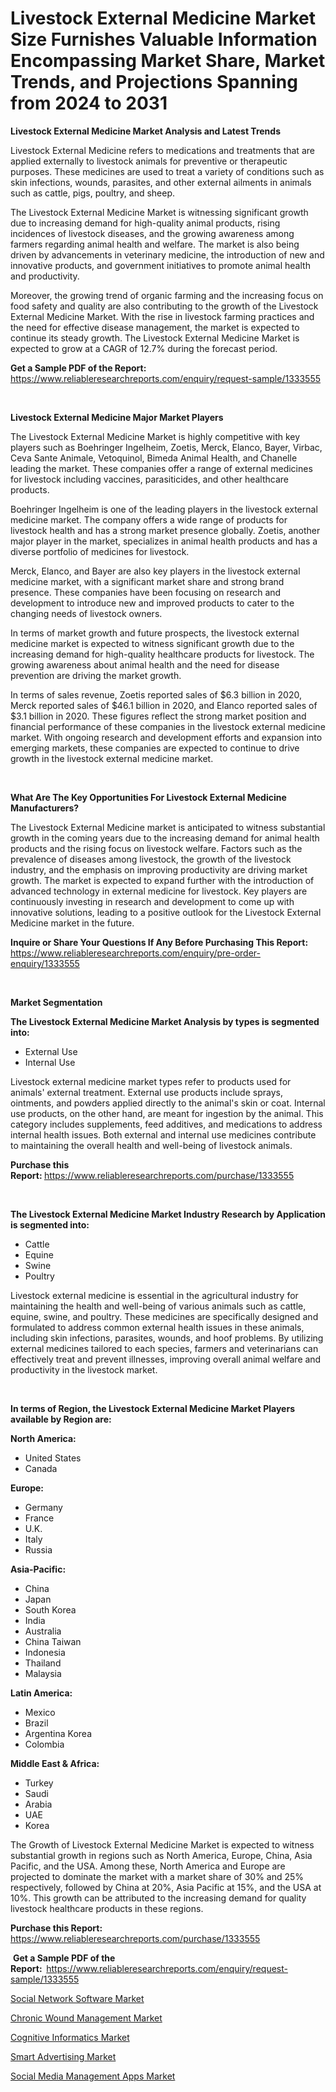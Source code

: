 <p><h1>Livestock External Medicine Market Size Furnishes Valuable Information Encompassing Market Share, Market Trends, and Projections Spanning from 2024 to 2031</h1></p><p><strong>Livestock External Medicine Market Analysis and Latest Trends</strong></p>
<p><p>Livestock External Medicine refers to medications and treatments that are applied externally to livestock animals for preventive or therapeutic purposes. These medicines are used to treat a variety of conditions such as skin infections, wounds, parasites, and other external ailments in animals such as cattle, pigs, poultry, and sheep.</p><p>The Livestock External Medicine Market is witnessing significant growth due to increasing demand for high-quality animal products, rising incidences of livestock diseases, and the growing awareness among farmers regarding animal health and welfare. The market is also being driven by advancements in veterinary medicine, the introduction of new and innovative products, and government initiatives to promote animal health and productivity.</p><p>Moreover, the growing trend of organic farming and the increasing focus on food safety and quality are also contributing to the growth of the Livestock External Medicine Market. With the rise in livestock farming practices and the need for effective disease management, the market is expected to continue its steady growth. The Livestock External Medicine Market is expected to grow at a CAGR of 12.7% during the forecast period.</p></p>
<p><strong>Get a Sample PDF of the Report:&nbsp;</strong> <a href="https://www.reliableresearchreports.com/enquiry/request-sample/1333555">https://www.reliableresearchreports.com/enquiry/request-sample/1333555</a></p>
<p>&nbsp;</p>
<p><strong>Livestock External Medicine Major Market Players</strong></p>
<p><p>The Livestock External Medicine Market is highly competitive with key players such as Boehringer Ingelheim, Zoetis, Merck, Elanco, Bayer, Virbac, Ceva Sante Animale, Vetoquinol, Bimeda Animal Health, and Chanelle leading the market. These companies offer a range of external medicines for livestock including vaccines, parasiticides, and other healthcare products.</p><p>Boehringer Ingelheim is one of the leading players in the livestock external medicine market. The company offers a wide range of products for livestock health and has a strong market presence globally. Zoetis, another major player in the market, specializes in animal health products and has a diverse portfolio of medicines for livestock.</p><p>Merck, Elanco, and Bayer are also key players in the livestock external medicine market, with a significant market share and strong brand presence. These companies have been focusing on research and development to introduce new and improved products to cater to the changing needs of livestock owners.</p><p>In terms of market growth and future prospects, the livestock external medicine market is expected to witness significant growth due to the increasing demand for high-quality healthcare products for livestock. The growing awareness about animal health and the need for disease prevention are driving the market growth.</p><p>In terms of sales revenue, Zoetis reported sales of $6.3 billion in 2020, Merck reported sales of $46.1 billion in 2020, and Elanco reported sales of $3.1 billion in 2020. These figures reflect the strong market position and financial performance of these companies in the livestock external medicine market. With ongoing research and development efforts and expansion into emerging markets, these companies are expected to continue to drive growth in the livestock external medicine market.</p></p>
<p>&nbsp;</p>
<p><strong>What Are The Key Opportunities For Livestock External Medicine Manufacturers?</strong></p>
<p><p>The Livestock External Medicine market is anticipated to witness substantial growth in the coming years due to the increasing demand for animal health products and the rising focus on livestock welfare. Factors such as the prevalence of diseases among livestock, the growth of the livestock industry, and the emphasis on improving productivity are driving market growth. The market is expected to expand further with the introduction of advanced technology in external medicine for livestock. Key players are continuously investing in research and development to come up with innovative solutions, leading to a positive outlook for the Livestock External Medicine market in the future.</p></p>
<p><strong>Inquire or Share Your Questions If Any Before Purchasing This Report:</strong> <a href="https://www.reliableresearchreports.com/enquiry/pre-order-enquiry/1333555">https://www.reliableresearchreports.com/enquiry/pre-order-enquiry/1333555</a></p>
<p>&nbsp;</p>
<p><strong>Market Segmentation</strong></p>
<p><strong>The Livestock External Medicine Market Analysis by types is segmented into:</strong></p>
<p><ul><li>External Use</li><li>Internal Use</li></ul></p>
<p><p>Livestock external medicine market types refer to products used for animals' external treatment. External use products include sprays, ointments, and powders applied directly to the animal's skin or coat. Internal use products, on the other hand, are meant for ingestion by the animal. This category includes supplements, feed additives, and medications to address internal health issues. Both external and internal use medicines contribute to maintaining the overall health and well-being of livestock animals.</p></p>
<p><strong>Purchase this Report:&nbsp;</strong><a href="https://www.reliableresearchreports.com/purchase/1333555">https://www.reliableresearchreports.com/purchase/1333555</a></p>
<p>&nbsp;</p>
<p><strong>The Livestock External Medicine Market Industry Research by Application is segmented into:</strong></p>
<p><ul><li>Cattle</li><li>Equine</li><li>Swine</li><li>Poultry</li></ul></p>
<p><p>Livestock external medicine is essential in the agricultural industry for maintaining the health and well-being of various animals such as cattle, equine, swine, and poultry. These medicines are specifically designed and formulated to address common external health issues in these animals, including skin infections, parasites, wounds, and hoof problems. By utilizing external medicines tailored to each species, farmers and veterinarians can effectively treat and prevent illnesses, improving overall animal welfare and productivity in the livestock market.</p></p>
<p>&nbsp;</p>
<p><strong>In terms of Region, the Livestock External Medicine Market Players available by Region are:</strong></p>
<p>
    <p> <strong> North America: </strong>
        <ul>
            <li>United States</li>
            <li>Canada</li>
        </ul>
        </p> 
    <p> <strong> Europe: </strong>
        <ul>
            <li>Germany</li>
            <li>France</li>
            <li>U.K.</li>
            <li>Italy</li>
            <li>Russia</li>
        </ul>
        </p> 
    <p> <strong> Asia-Pacific: </strong>
        <ul>
            <li>China</li>
            <li>Japan</li>
            <li>South Korea</li>
            <li>India</li>
            <li>Australia</li>
            <li>China Taiwan</li>
            <li>Indonesia</li>
            <li>Thailand</li>
            <li>Malaysia</li>
        </ul>
        </p> 
    <p> <strong> Latin America: </strong>
        <ul>
            <li>Mexico</li>
            <li>Brazil</li>
            <li>Argentina Korea</li>
            <li>Colombia</li>
        </ul>
        </p> 
    <p> <strong> Middle East & Africa: </strong>
        <ul>
            <li>Turkey</li>
            <li>Saudi</li>
            <li>Arabia</li>
            <li>UAE</li>
            <li>Korea</li>
        </ul>
    </p>
    </p>
<p><p>The Growth of Livestock External Medicine Market is expected to witness substantial growth in regions such as North America, Europe, China, Asia Pacific, and the USA. Among these, North America and Europe are projected to dominate the market with a market share of 30% and 25% respectively, followed by China at 20%, Asia Pacific at 15%, and the USA at 10%. This growth can be attributed to the increasing demand for quality livestock healthcare products in these regions.</p></p>
<p><strong>Purchase this Report: </strong><a href="https://www.reliableresearchreports.com/purchase/1333555">https://www.reliableresearchreports.com/purchase/1333555</a></p>
<p>&nbsp;<strong>Get a Sample PDF of the Report:&nbsp;&nbsp;</strong><a href="https://www.reliableresearchreports.com/enquiry/request-sample/1333555">https://www.reliableresearchreports.com/enquiry/request-sample/1333555</a></p>
<p><strong></strong></p>
<p><p><a href="https://medium.com/@dexterhayes2023/social-network-software-market-trends-forecast-and-competitive-analysis-to-2031-9608d2d08b46">Social Network Software Market</a></p><p><a href="https://medium.com/@yvettelesch/chronic-wound-management-market-exploring-market-share-market-trends-and-future-growth-cc41615f6bb2">Chronic Wound Management Market</a></p><p><a href="https://medium.com/@yvettelesch/cognitive-informatics-market-insight-market-trends-growth-forecasted-from-2024-to-2031-1b486f9cb0d7">Cognitive Informatics Market</a></p><p><a href="https://medium.com/@waltercruz6g/smart-advertising-market-outlook-industry-overview-and-forecast-2024-to-2031-340a7f9f67ff">Smart Advertising Market</a></p><p><a href="https://medium.com/@dexterhayes2023/decoding-social-media-management-apps-market-metrics-market-share-trends-and-growth-patterns-623d8673aaa9">Social Media Management Apps Market</a></p></p>